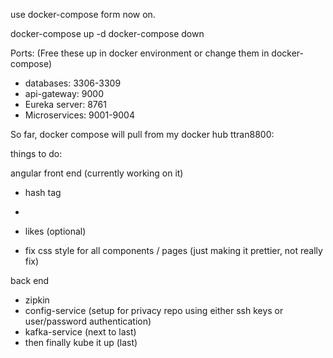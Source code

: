 use docker-compose form now on.

docker-compose up -d
docker-compose down

Ports: (Free these up in docker environment or change them in docker-compose)
- databases: 3306-3309
- api-gateway: 9000
- Eureka server: 8761
- Microservices: 9001-9004

So far, docker compose will pull from my docker hub ttran8800:

things to do:

angular front end (currently working on it)
- hash tag
- 
- likes (optional)

- fix css style for all components / pages (just making it prettier, not really fix)

back end
- zipkin
- config-service (setup for privacy repo using either ssh keys or user/password authentication)
- kafka-service (next to last)
- then finally kube it up (last)
